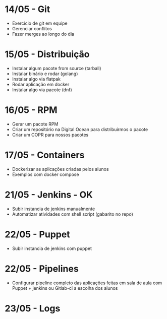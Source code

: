 # 14/05  - Git

- Exercício de git em equipe
- Gerenciar conflitos
- Fazer merges ao longo do dia

# 15/05  - Distribuição

- Instalar algum pacote from source (tarball)
- Instalar binário e rodar (golang)
- Instalar algo via flatpak
- Rodar aplicação em docker
- Instalar algo via pacote (dnf)

# 16/05  - RPM

- Gerar um pacote RPM
- Criar um repositório na Digital Ocean para distribuirmos o pacote
- Criar um COPR para nossos pacotes

# 17/05  - Containers

- Dockerizar as aplicações criadas pelos alunos
- Exemplos com docker compose

# 21/05  - Jenkins - OK

- Subir instancia de jenkins manualmente
- Automatizar atividades com shell script (gabarito no repo)

# 22/05  - Puppet

- Subir instancia de jenkins com puppet

# 22/05  - Pipelines

- Configurar pipeline completo das aplicações feitas em sala de aula com Puppet + jenkins ou Gitlab-ci a escolha dos alunos

# 23/05  - Logs

